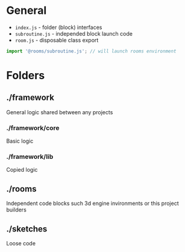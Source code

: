 # General

- `index.js` - folder (block) interfaces
- `subroutine.js` - independed block launch code
- `room.js` - disposable class export

```javascript
import '@rooms/subroutine.js'; // will launch rooms environment
```

# Folders

## ./framework

General logic shared between any projects

### ./framework/core

Basic logic

### ./framework/lib

Copied logic

## ./rooms

Independent code blocks such 3d engine invironments or this project builders

## ./sketches

Loose code
